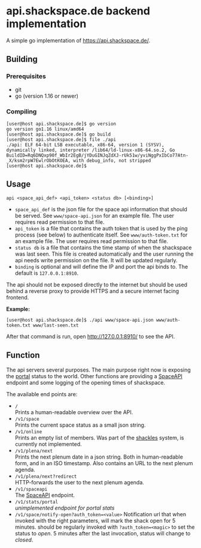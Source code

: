 # api.shackspace.de backend implementation

A simple go implementation of https://api.shackspace.de/.

## Building

### Prerequisites

- git
- go (version 1.16 or newer)

### Compiling

```sh-session
[user@host api.shackspace.de]$ go version
go version go1.16 linux/amd64
[user@host api.shackspace.de]$ go build
[user@host api.shackspace.de]$ file ./api
./api: ELF 64-bit LSB executable, x86-64, version 1 (SYSV), dynamically linked, interpreter /lib64/ld-linux-x86-64.so.2, Go BuildID=Rq6DNQxp90f_WbIr2EgB/jYDuGINJqZdXJ-rUk51w/yviNggPxIbCo77Atn-_X/ksm2rpW7EwlrObOtKOEA, with debug_info, not stripped
[user@host api.shackspace.de]$
```

## Usage

```
api <space_api_def> <api_token> <status db> [<binding>]
```

- `space_api_def` is the json file for the space api information that should be served. See `www/space-api.json` for an example file. The user requires read permission to that file.
- `api_token` is a file that contains the auth token that is used by the ping process (see below) to authenticate itself. See `www/auth-token.txt` for an example file. The user requires read permission to that file.
- `status db` is a file that contains the time stamp of when the shackspace was last seen. This file is created automatically and the user running the api needs write permission on the file. It will be updated regularly.
- `binding` is optional and will define the IP and port the api binds to. The default is `127.0.0.1:8910`.

The api should not be exposed directly to the internet but should be used behind a reverse proxy to provide HTTPS and a secure internet facing frontend.

**Example:**

```sh-session
[user@host api.shackspace.de]$ ./api www/space-api.json www/auth-token.txt www/last-seen.txt
```

After that command is run, open http://127.0.0.1:8910/ to see the API.

## Function

The api servers several purposes. The main purpose right now is exposing the [portal](https://wiki.shackspace.de/infrastruktur/portal300) status to the world. Other functions are providing a [SpaceAPI](https://spaceapi.io/) endpoint and some logging of the opening times of shackspace.

The available end points are:

- `/`  
  Prints a human-readable overview over the API.
- `/v1/space`  
  Prints the current space status as a small json string.
- `/v1/online`  
  Prints an empty list of members. Was part of the [shackles](https://wiki.shackspace.de/doku/rz/shackdns?s[]=shackles#shackles) system, is currently not implemented.
- `/v1/plena/next`  
  Prints the next plenum date in a json string. Both in human-readable form, and in an ISO timestamp. Also contains an URL to the next plenum agenda.
- `/v1/plena/next?redirect`  
  HTTP-forwards the user to the next plenum agenda.
- `/v1/spaceapi`  
  The [SpaceAPI](https://spaceapi.io/) endpoint.
- `/v1/stats/portal`  
  _unimplemented endpoint for portal stats_
- `/v1/space/notify-open?auth_token=<value>`
  Notification url that when invoked with the right parameters, will mark the shack open for 5 minutes. should be regularly invoked with `?auth_token=<magic>` to set the status to _open_. 5 minutes after the last invocation, status will change to _closed_.

